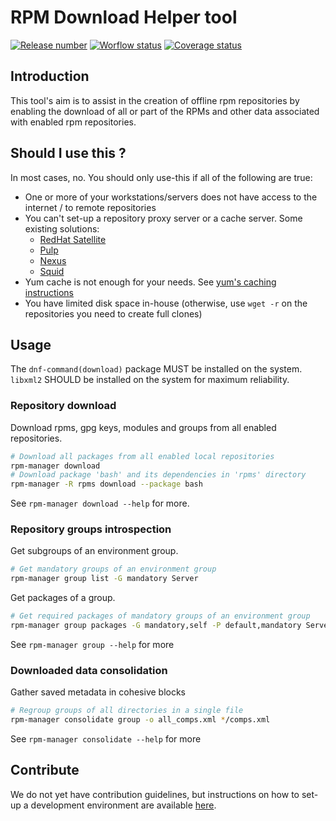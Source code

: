 # RPM Download Helper tool

[![Release number](https://shields.io/github/v/release/Ayowel/rpm-manager)](https://github.com/Ayowel/rpm-manager/releases/latest) [![Worflow status](https://shields.io/github/workflow/status/Ayowel/rpm-manager/Main)](https://github.com/Ayowel/rpm-manager/actions) [![Coverage status](https://shields.io/codecov/c/github/Ayowel/rpm-manager)](https://codecov.io/github/Ayowel/rpm-manager/)

## Introduction

This tool's aim is to assist in the creation of offline rpm repositories by enabling the download of all or part of the RPMs and other data associated with enabled rpm repositories.

## Should I use this ?

In most cases, no. You should only use-this if all of the following are true:

* One or more of your workstations/servers does not have access to the internet / to remote repositories
* You can't set-up a repository proxy server or a cache server. Some existing solutions:
  * [RedHat Satellite](https://www.redhat.com/en/technologies/management/satellite)
  * [Pulp](http://www.pulpproject.org/)
  * [Nexus](https://fr.sonatype.com/products/repository-oss)
  * [Squid](http://www.squid-cache.org/)
* Yum cache is not enough for your needs. See [yum's caching instructions](http://yum.baseurl.org/wiki/YumMultipleMachineCaching.html) 
* You have limited disk space in-house (otherwise, use `wget -r` on the repositories you need to create full clones)

## Usage

The `dnf-command(download)` package MUST be installed on the system.
`libxml2` SHOULD be installed on the system for maximum reliability.

### Repository download

Download rpms, gpg keys, modules and groups from all enabled repositories.

```bash
# Download all packages from all enabled local repositories
rpm-manager download
# Download package 'bash' and its dependencies in 'rpms' directory
rpm-manager -R rpms download --package bash
```

See `rpm-manager download --help` for more.

### Repository groups introspection

Get subgroups of an environment group.

```bash
# Get mandatory groups of an environment group
rpm-manager group list -G mandatory Server
```

Get packages of a group.

```bash
# Get required packages of mandatory groups of an environment group
rpm-manager group packages -G mandatory,self -P default,mandatory Server
```

See `rpm-manager group --help` for more

### Downloaded data consolidation

Gather saved metadata in cohesive blocks

```bash
# Regroup groups of all directories in a single file
rpm-manager consolidate group -o all_comps.xml */comps.xml
```

See `rpm-manager consolidate --help` for more

## Contribute

We do not yet have contribution guidelines, but instructions on how to set-up a development environment are available [here](DEVELOPER.md).
